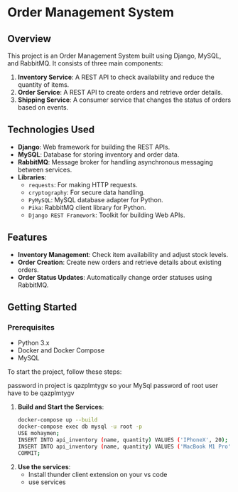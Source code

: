 # Order Management System

## Overview

This project is an Order Management System built using Django, MySQL, and RabbitMQ. It consists of three main components:

1. **Inventory Service**: A REST API to check availability and reduce the quantity of items.
2. **Order Service**: A REST API to create orders and retrieve order details.
3. **Shipping Service**: A consumer service that changes the status of orders based on events.

## Technologies Used

- **Django**: Web framework for building the REST APIs.
- **MySQL**: Database for storing inventory and order data.
- **RabbitMQ**: Message broker for handling asynchronous messaging between services.
- **Libraries**:
  - `requests`: For making HTTP requests.
  - `cryptography`: For secure data handling.
  - `PyMySQL`: MySQL database adapter for Python.
  - `Pika`: RabbitMQ client library for Python.
  - `Django REST Framework`: Toolkit for building Web APIs.

## Features

- **Inventory Management**: Check item availability and adjust stock levels.
- **Order Creation**: Create new orders and retrieve details about existing orders.
- **Order Status Updates**: Automatically change order statuses using RabbitMQ.

## Getting Started

### Prerequisites

- Python 3.x
- Docker and Docker Compose
- MySQL

To start the project, follow these steps:

password in project is qazplmtygv so your MySql password of root user have to be qazplmtygv

1. **Build and Start the Services**:
   ```bash
   docker-compose up --build
   docker-compose exec db mysql -u root -p
   USE mohaymen;
   INSERT INTO api_inventory (name, quantity) VALUES ('IPhoneX', 20);
   INSERT INTO api_inventory (name, quantity) VALUES ('MacBook M1 Pro', 10);
   COMMIT;
   ```
2. **Use the services**:
   - Install thunder client extension on your vs code
   - use services

